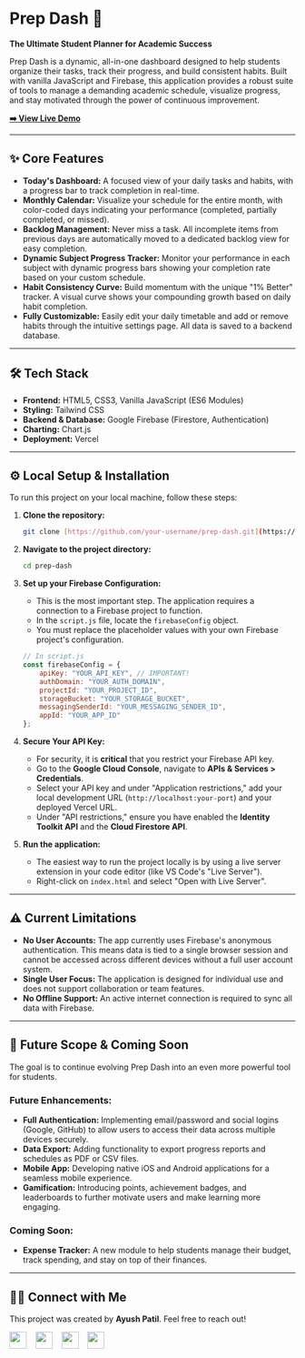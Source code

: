 # Prep Dash 🚀

**The Ultimate Student Planner for Academic Success**

Prep Dash is a dynamic, all-in-one dashboard designed to help students organize their tasks, track their progress, and build consistent habits. Built with vanilla JavaScript and Firebase, this application provides a robust suite of tools to manage a demanding academic schedule, visualize progress, and stay motivated through the power of continuous improvement.

**[➡️ View Live Demo](https://prep-dash-application.vercel.app/)**



---

## ✨ Core Features

-   **Today's Dashboard:** A focused view of your daily tasks and habits, with a progress bar to track completion in real-time.
-   **Monthly Calendar:** Visualize your schedule for the entire month, with color-coded days indicating your performance (completed, partially completed, or missed).
-   **Backlog Management:** Never miss a task. All incomplete items from previous days are automatically moved to a dedicated backlog view for easy completion.
-   **Dynamic Subject Progress Tracker:** Monitor your performance in each subject with dynamic progress bars showing your completion rate based on your custom schedule.
-   **Habit Consistency Curve:** Build momentum with the unique "1% Better" tracker. A visual curve shows your compounding growth based on daily habit completion.
-   **Fully Customizable:** Easily edit your daily timetable and add or remove habits through the intuitive settings page. All data is saved to a backend database.

---

## 🛠️ Tech Stack

-   **Frontend:** HTML5, CSS3, Vanilla JavaScript (ES6 Modules)
-   **Styling:** Tailwind CSS
-   **Backend & Database:** Google Firebase (Firestore, Authentication)
-   **Charting:** Chart.js
-   **Deployment:** Vercel

---

## ⚙️ Local Setup & Installation

To run this project on your local machine, follow these steps:

1.  **Clone the repository:**
    ```bash
    git clone [https://github.com/your-username/prep-dash.git](https://github.com/your-username/prep-dash.git)
    ```

2.  **Navigate to the project directory:**
    ```bash
    cd prep-dash
    ```

3.  **Set up your Firebase Configuration:**
    -   This is the most important step. The application requires a connection to a Firebase project to function.
    -   In the `script.js` file, locate the `firebaseConfig` object.
    -   You must replace the placeholder values with your own Firebase project's configuration.

    ```javascript
    // In script.js
    const firebaseConfig = {
        apiKey: "YOUR_API_KEY", // IMPORTANT!
        authDomain: "YOUR_AUTH_DOMAIN",
        projectId: "YOUR_PROJECT_ID",
        storageBucket: "YOUR_STORAGE_BUCKET",
        messagingSenderId: "YOUR_MESSAGING_SENDER_ID",
        appId: "YOUR_APP_ID"
    };
    ```

4.  **Secure Your API Key:**
    -   For security, it is **critical** that you restrict your Firebase API key.
    -   Go to the **Google Cloud Console**, navigate to **APIs & Services > Credentials**.
    -   Select your API key and under "Application restrictions," add your local development URL (`http://localhost:your-port`) and your deployed Vercel URL.
    -   Under "API restrictions," ensure you have enabled the **Identity Toolkit API** and the **Cloud Firestore API**.

5.  **Run the application:**
    -   The easiest way to run the project locally is by using a live server extension in your code editor (like VS Code's "Live Server").
    -   Right-click on `index.html` and select "Open with Live Server".

---

## ⚠️ Current Limitations

-   **No User Accounts:** The app currently uses Firebase's anonymous authentication. This means data is tied to a single browser session and cannot be accessed across different devices without a full user account system.
-   **Single User Focus:** The application is designed for individual use and does not support collaboration or team features.
-   **No Offline Support:** An active internet connection is required to sync all data with Firebase.

---

## 🔮 Future Scope & Coming Soon

The goal is to continue evolving Prep Dash into an even more powerful tool for students.

### Future Enhancements:
-   **Full Authentication:** Implementing email/password and social logins (Google, GitHub) to allow users to access their data across multiple devices securely.
-   **Data Export:** Adding functionality to export progress reports and schedules as PDF or CSV files.
-   **Mobile App:** Developing native iOS and Android applications for a seamless mobile experience.
-   **Gamification:** Introducing points, achievement badges, and leaderboards to further motivate users and make learning more engaging.

### Coming Soon:
-   **Expense Tracker:** A new module to help students manage their budget, track spending, and stay on top of their finances.

---

## 👨‍💻 Connect with Me

This project was created by **Ayush Patil**. Feel free to reach out!

[<img src="https://img.icons8.com/fluent/48/000000/github.png" width="30">](https://github.com/ayushsp29) &nbsp;&nbsp;
[<img src="https://img.icons8.com/fluent/48/000000/linkedin.png" width="30">](https://www.linkedin.com/in/ayush-patil-techie) &nbsp;&nbsp;
[<img src="https://img.icons8.com/fluent/48/000000/gmail.png" width="30">](mailto:work.ayushsp29@gmail.com) &nbsp;&nbsp;
[<img src="https://img.icons8.com/fluent/48/000000/phone.png" width="30">](tel:+918055289366)

